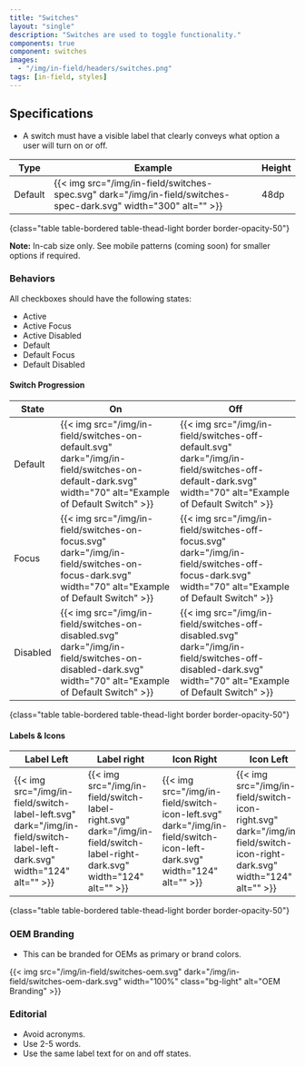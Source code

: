 ```yaml
---
title: "Switches"
layout: "single"
description: "Switches are used to toggle functionality."
components: true
component: switches
images:
  - "/img/in-field/headers/switches.png"
tags: [in-field, styles]
---
```


## Specifications

- A switch must have a visible label that clearly conveys what option a user will turn on or off.

<!-- prettier-ignore-start -->
| Type    | Example                                                                                                          | Height |
|---------| ---------------------------------------------------------------------------------------------------------------- | ------ |
| Default | {{< img src="/img/in-field/switches-spec.svg" dark="/img/in-field/switches-spec-dark.svg" width="300" alt="" >}} | 48dp   |
{class="table table-bordered table-thead-light border border-opacity-50"}

<!-- prettier-ignore-end -->

**Note:** In-cab size only. See mobile patterns (coming soon) for smaller options if required.

### Behaviors

All checkboxes should have the following states:

- Active
- Active Focus
- Active Disabled
- Default
- Default Focus
- Default Disabled

#### Switch Progression

<!-- prettier-ignore-start -->
| State  | On                                                                                                                                      | Off |
| ------ | ----------------------------------------------- |--------|
| Default  | {{< img src="/img/in-field/switches-on-default.svg" dark="/img/in-field/switches-on-default-dark.svg" width="70" alt="Example of Default Switch" >}} | {{< img src="/img/in-field/switches-off-default.svg" dark="/img/in-field/switches-off-default-dark.svg" width="70" alt="Example of Default Switch" >}}   |
| Focus | {{< img src="/img/in-field/switches-on-focus.svg" dark="/img/in-field/switches-on-focus-dark.svg" width="70" alt="Example of Default Switch" >}} | {{< img src="/img/in-field/switches-off-focus.svg" dark="/img/in-field/switches-off-focus-dark.svg" width="70" alt="Example of Default Switch" >}}   |
| Disabled  | {{< img src="/img/in-field/switches-on-disabled.svg" dark="/img/in-field/switches-on-disabled-dark.svg" width="70" alt="Example of Default Switch" >}}    | {{< img src="/img/in-field/switches-off-disabled.svg" dark="/img/in-field/switches-off-disabled-dark.svg" width="70" alt="Example of Default Switch" >}}  |
{class="table table-bordered table-thead-light border border-opacity-50"}
<!-- prettier-ignore-end -->

#### Labels & Icons

<!-- prettier-ignore-start -->
| Label Left   | Label right | Icon Right    | Icon Left | Check icon |
| ------- | ------- | --------- | ------------ | -------- |
| {{< img src="/img/in-field/switch-label-left.svg" dark="/img/in-field/switch-label-left-dark.svg" width="124" alt="" >}}   | {{< img src="/img/in-field/switch-label-right.svg" dark="/img/in-field/switch-label-right-dark.svg" width="124" alt="" >}}     | {{< img src="/img/in-field/switch-icon-left.svg" dark="/img/in-field/switch-icon-left-dark.svg" width="124" alt="" >}}    | {{< img src="/img/in-field/switch-icon-right.svg" dark="/img/in-field/switch-icon-right-dark.svg" width="124" alt="" >}}   | {{< img src="/img/in-field/switch-tick.svg" dark="/img/in-field/switch-tick-dark.svg" width="80" alt="" >}}
{class="table table-bordered table-thead-light border border-opacity-50"}
<!-- prettier-ignore-end -->

### OEM Branding

- This can be branded for OEMs as primary or brand colors.

{{< img src="/img/in-field/switches-oem.svg"  dark="/img/in-field/switches-oem-dark.svg" width="100%" class="bg-light" alt="OEM Branding" >}}

### Editorial

- Avoid acronyms.
- Use 2-5 words.
- Use the same label text for on and off states.
